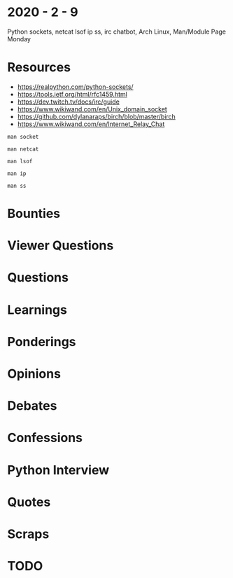 2020 - 2 - 9
============

Python sockets, netcat lsof ip ss, irc chatbot, Arch Linux, Man/Module Page Monday

Resources
=========
- https://realpython.com/python-sockets/
- https://tools.ietf.org/html/rfc1459.html
- https://dev.twitch.tv/docs/irc/guide
- https://www.wikiwand.com/en/Unix_domain_socket
- https://github.com/dylanaraps/birch/blob/master/birch
- https://www.wikiwand.com/en/Internet_Relay_Chat

```
man socket

man netcat

man lsof

man ip

man ss
```

Bounties
========

Viewer Questions
================

Questions
=========

Learnings
=========

Ponderings
==========

Opinions
========

Debates
=======

Confessions
===========

Python Interview
================

Quotes
======

Scraps
======

TODO
====
